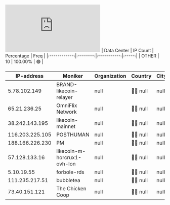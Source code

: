 ![Diagramm](https://github.com/obajay/StateSync-snapshots/blob/main/Projects/Likecoin/1/README.md)
| Data Center | IP Count | Percentage | Freq |
|:------------:|:--------:|:-----------:|:-----:|
| OTHER | 10 | 100.00% | 🟢 |

<!-- START_TABLE -->
| IP-address | Moniker | Organization | Country | City |
|-------------|---------|---------------|---------|------|
| 5.78.102.149 | BRAND-likecoin-relayer | null | 🏴‍☠️ null | null |
| 65.21.236.25 | OmniFlix Network | null | 🏴‍☠️ null | null |
| 38.242.143.195 | likecoin-mainnet | null | 🏴‍☠️ null | null |
| 116.203.225.105 | POSTHUMAN | null | 🏴‍☠️ null | null |
| 188.166.226.230 | PM | null | 🏴‍☠️ null | null |
| 57.128.133.16 | likecoin-m-horcrux1-ovh-lon | null | 🏴‍☠️ null | null |
| 5.10.19.55 | forbole-rds | null | 🏴‍☠️ null | null |
| 111.235.217.51 | bubbletea | null | 🏴‍☠️ null | null |
| 73.40.151.121 | The Chicken Coop | null | 🏴‍☠️ null | null |

<!-- END_TABLE -->
